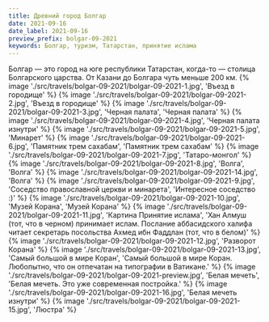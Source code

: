 ```yaml
---
title: Древний город Болгар
date: 2021-09-16
date_label: 2021-09-16
preview_prefix: bolgar-09-2021
keywords: Болгар, туризм, Татарстан, принятие ислама
---
```

Болгар — это город на юге республики Татарстан, когда-то — столица Болгарского царства. От Казани до Болгара чуть меньше 200 км.
{% image './src/travels/bolgar-09-2021/bolgar-09-2021-1.jpg', 'Въезд в городище' %}
{% image './src/travels/bolgar-09-2021/bolgar-09-2021-2.jpg', 'Въезд в городище' %}
{% image './src/travels/bolgar-09-2021/bolgar-09-2021-3.jpg', 'Черная палата', 'Черная палата' %}
{% image './src/travels/bolgar-09-2021/bolgar-09-2021-4.jpg', 'Черная палата изнутри' %}
{% image './src/travels/bolgar-09-2021/bolgar-09-2021-5.jpg', 'Минарет' %}
{% image './src/travels/bolgar-09-2021/bolgar-09-2021-6.jpg', 'Памятник трем сахабам', 'Памятник трем сахабам' %}
{% image './src/travels/bolgar-09-2021/bolgar-09-2021-7.jpg', 'Татаро-монгол' %}
{% image './src/travels/bolgar-09-2021/bolgar-09-2021-8.jpg', 'Волга', 'Волга' %}
{% image './src/travels/bolgar-09-2021/bolgar-09-2021-14.jpg', 'Волга' %}
{% image './src/travels/bolgar-09-2021/bolgar-09-2021-9.jpg', 'Соседство православной церкви и минарета', 'Интересное соседство :)' %}
{% image './src/travels/bolgar-09-2021/bolgar-09-2021-10.jpg', 'Музей Корана', 'Музей Корана' %}
{% image './src/travels/bolgar-09-2021/bolgar-09-2021-11.jpg', 'Картина Принятие ислама', 'Хан Алмуш (тот, что в черном) принимает ислам. Послание аббасидского халифа читает секретарь посольства Ахмед ибн Фаддлан (тот, что в белом)' %}
{% image './src/travels/bolgar-09-2021/bolgar-09-2021-12.jpg', 'Разворот Корана' %}
{% image './src/travels/bolgar-09-2021/bolgar-09-2021-13.jpg', 'Самый большой в мире Коран', 'Самый большой в мире Коран. Любопытно, что он отпечатан на типографии в Ватикане.' %}
{% image './src/travels/bolgar-09-2021/bolgar-09-2021-preview.jpg', 'Белая мечеть', 'Белая мечеть. Это уже современная постройка.' %}
{% image './src/travels/bolgar-09-2021/bolgar-09-2021-16.jpg', 'Белая мечеть изнутри' %}
{% image './src/travels/bolgar-09-2021/bolgar-09-2021-15.jpg', 'Люстра' %}
